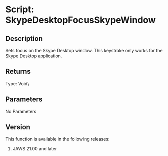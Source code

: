 # Script: SkypeDesktopFocusSkypeWindow

## Description

Sets focus on the Skype Desktop window. This keystroke only works for
the Skype Desktop application.

## Returns

Type: Void\

## Parameters

No Parameters

## Version

This function is available in the following releases:

1.  JAWS 21.00 and later
